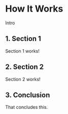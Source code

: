 # How It Works

Intro

## 1. Section 1

Section 1 works!

## 2. Section 2

Section 2 works!

## 3. Conclusion

That concludes this.